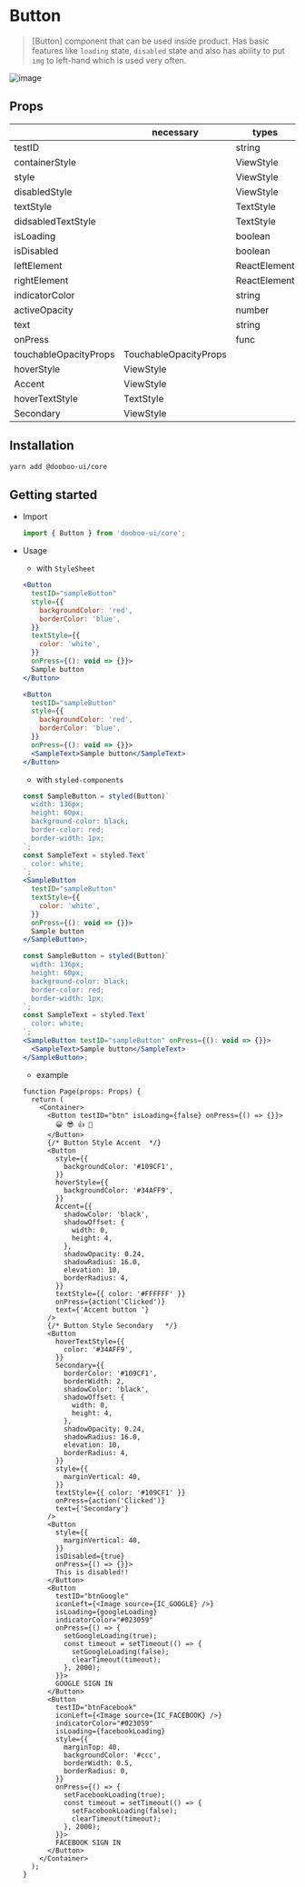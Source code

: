 # Button

> [Button] component that can be used inside product. Has basic features like `loading` state, `disabled` state and also has ability to put `img` to left-hand which is used very often.

![image](https://user-images.githubusercontent.com/34743425/87122708-6a3b4500-c2c0-11ea-985c-a77a1fa90e8d.png)

## Props

|                       | necessary             | types        | default   |
| --------------------- | --------------------- | ------------ | --------- |
| testID                |                       | string       |           |
| containerStyle        |                       | ViewStyle    |           |
| style                 |                       | ViewStyle    |           |
| disabledStyle         |                       | ViewStyle    |           |
| textStyle             |                       | TextStyle    |           |
| didsabledTextStyle    |                       | TextStyle    |           |
| isLoading             |                       | boolean      |           |
| isDisabled            |                       | boolean      |           |
| leftElement           |                       | ReactElement |           |
| rightElement          |                       | ReactElement |           |
| indicatorColor        |                       | string       | '#ffffff' |
| activeOpacity         |                       | number       | 0.5       |
| text                  |                       | string       |           |
| onPress               |                       | func         |           |
| touchableOpacityProps | TouchableOpacityProps |              |
| hoverStyle            | ViewStyle             |              |
| Accent                | ViewStyle             |              |
| hoverTextStyle        | TextStyle             |              |
| Secondary             | ViewStyle             |              |

## Installation

```sh
yarn add @dooboo-ui/core
```

## Getting started

- Import

  ```javascript
  import { Button } from 'dooboo-ui/core';
  ```

- Usage

  - with `StyleSheet`

  ```jsx
  <Button
    testID="sampleButton"
    style={{
      backgroundColor: 'red',
      borderColor: 'blue',
    }}
    textStyle={{
      color: 'white',
    }}
    onPress={(): void => {}}>
    Sample button
  </Button>
  ```

  ```jsx
  <Button
    testID="sampleButton"
    style={{
      backgroundColor: 'red',
      borderColor: 'blue',
    }}
    onPress={(): void => {}}>
    <SampleText>Sample button</SampleText>
  </Button>
  ```

  - with `styled-components`

  ```jsx
  const SampleButton = styled(Button)`
    width: 136px;
    height: 60px;
    background-color: black;
    border-color: red;
    border-width: 1px;
  `;
  const SampleText = styled.Text`
    color: white;
  `;
  <SampleButton
    testID="sampleButton"
    textStyle={{
      color: 'white',
    }}
    onPress={(): void => {}}>
    Sample button
  </SampleButton>;
  ```

  ```jsx
  const SampleButton = styled(Button)`
    width: 136px;
    height: 60px;
    background-color: black;
    border-color: red;
    border-width: 1px;
  `;
  const SampleText = styled.Text`
    color: white;
  `;
  <SampleButton testID="sampleButton" onPress={(): void => {}}>
    <SampleText>Sample button</SampleText>
  </SampleButton>;
  ```

  - example

  ```tsx
  function Page(props: Props) {
    return (
      <Container>
        <Button testID="btn" isLoading={false} onPress={() => {}}>
          😀 😎 👍 💯
        </Button>
        {/* Button Style Accent  */}
        <Button
          style={{
            backgroundColor: '#109CF1',
          }}
          hoverStyle={{
            backgroundColor: '#34AFF9',
          }}
          Accent={{
            shadowColor: 'black',
            shadowOffset: {
              width: 0,
              height: 4,
            },
            shadowOpacity: 0.24,
            shadowRadius: 16.0,
            elevation: 10,
            borderRadius: 4,
          }}
          textStyle={{ color: '#FFFFFF' }}
          onPress={action('Clicked')}
          text={'Accent button '}
        />
        {/* Button Style Secondary   */}
        <Button
          hoverTextStyle={{
            color: '#34AFF9',
          }}
          Secondary={{
            borderColor: '#109CF1',
            borderWidth: 2,
            shadowColor: 'black',
            shadowOffset: {
              width: 0,
              height: 4,
            },
            shadowOpacity: 0.24,
            shadowRadius: 16.0,
            elevation: 10,
            borderRadius: 4,
          }}
          style={{
            marginVertical: 40,
          }}
          textStyle={{ color: '#109CF1' }}
          onPress={action('Clicked')}
          text={'Secondary'}
        />
        <Button
          style={{
            marginVertical: 40,
          }}
          isDisabled={true}
          onPress={() => {}}>
          This is disabled!!
        </Button>
        <Button
          testID="btnGoogle"
          iconLeft={<Image source={IC_GOOGLE} />}
          isLoading={googleLoading}
          indicatorColor="#023059"
          onPress={() => {
            setGoogleLoading(true);
            const timeout = setTimeout(() => {
              setGoogleLoading(false);
              clearTimeout(timeout);
            }, 2000);
          }}>
          GOOGLE SIGN IN
        </Button>
        <Button
          testID="btnFacebook"
          iconLeft={<Image source={IC_FACEBOOK} />}
          indicatorColor="#023059"
          isLoading={facebookLoading}
          style={{
            marginTop: 40,
            backgroundColor: '#ccc',
            borderWidth: 0.5,
            borderRadius: 0,
          }}
          onPress={() => {
            setFacebookLoading(true);
            const timeout = setTimeout(() => {
              setFacebookLoading(false);
              clearTimeout(timeout);
            }, 2000);
          }}>
          FACEBOOK SIGN IN
        </Button>
      </Container>
    );
  }
  ```
